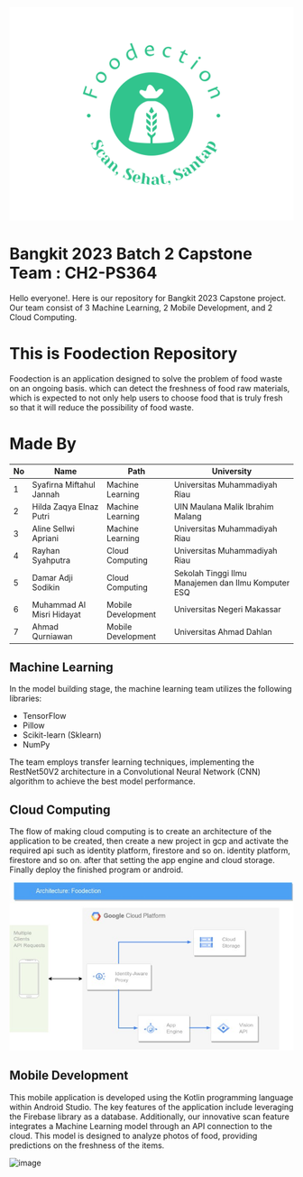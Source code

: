 <img src="foodection-high-resolution-logo.png" />

# Bangkit 2023 Batch 2 Capstone Team : CH2-PS364

Hello everyone!. Here is our repository for Bangkit 2023 Capstone project. Our team consist of 3 Machine Learning, 2 Mobile Development, and 2 Cloud Computing.

# This is Foodection Repository
Foodection is an application designed to solve the problem of food waste on an ongoing basis. which can detect the freshness of food raw materials, which is expected to not only help users to choose food that is truly fresh so that it will reduce the possibility of food waste.

# Made By 
|  No |             Name                  |        Path        |                  University                         |
| --- | --------------------------------- | ------------------ | --------------------------------------------------- |
| 1   | Syafirna Miftahul Jannah          | Machine Learning   | Universitas Muhammadiyah Riau                       |
| 2   | Hilda Zaqya Elnaz Putri           | Machine Learning   | UIN Maulana Malik Ibrahim Malang                    |
| 3   | Aline Sellwi Apriani              | Machine Learning   | Universitas Muhammadiyah Riau                       |
| 4   | Rayhan Syahputra                  | Cloud Computing    | Universitas Muhammadiyah Riau                       |
| 5   | Damar Adji Sodikin                | Cloud Computing    | Sekolah Tinggi Ilmu Manajemen dan Ilmu Komputer ESQ |
| 6   | Muhammad Al Misri Hidayat         | Mobile Development | Universitas Negeri Makassar                         |
| 7   | Ahmad Qurniawan                   | Mobile Development | Universitas Ahmad Dahlan                            |


## Machine Learning
In the model building stage, the machine learning team utilizes the following libraries:

- TensorFlow
- Pillow
- Scikit-learn (Sklearn)
- NumPy

The team employs transfer learning techniques, implementing the RestNet50V2 architecture in a Convolutional Neural Network (CNN) algorithm to achieve the best model performance.


## Cloud Computing
The flow of making cloud computing is to create an architecture of the application to be created, then create a new project in gcp and activate the required api such as identity platform, firestore and so on. identity platform, firestore and so on. after that setting the app engine and cloud storage. Finally deploy the finished program or android.

<img src="cloud-architecture-foodection.jpg" />

## Mobile Development
This mobile application is developed using the Kotlin programming language within Android Studio. The key features of the application include leveraging the Firebase library as a database. Additionally, our innovative scan feature integrates a Machine Learning model through an API connection to the cloud. This model is designed to analyze photos of food, providing predictions on the freshness of the items.

<img width="393" alt="image" src="https://github.com/hildazaqya/project-capstone/assets/100751818/8a49ab1c-e44a-4c64-8cc2-dbf1eeb86141">

